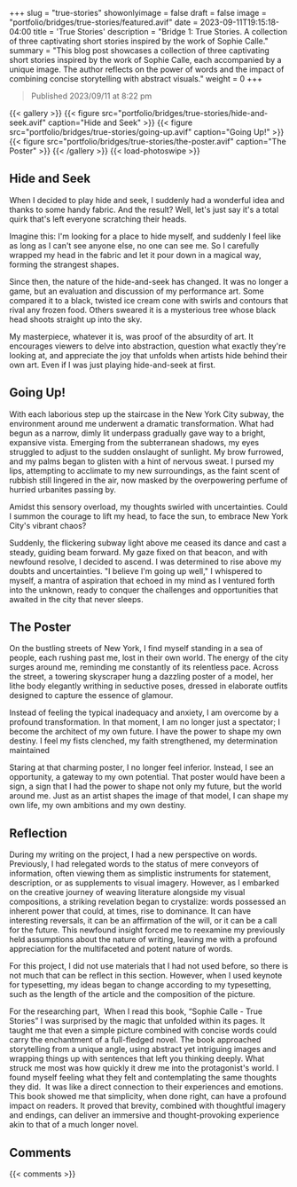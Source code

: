 +++
slug = "true-stories"
showonlyimage = false
draft = false
image = "portfolio/bridges/true-stories/featured.avif"
date = 2023-09-11T19:15:18-04:00
title = 'True Stories'
description = "Bridge 1: True Stories. A collection of three captivating short stories inspired by the work of Sophie Calle."
summary = "This blog post showcases a collection of three captivating short stories inspired by the work of Sophie Calle, each accompanied by a unique image. The author reflects on the power of words and the impact of combining concise storytelling with abstract visuals."
weight = 0
+++

> Published 2023/09/11 at 8:22 pm

{{< gallery >}}
  {{< figure src="portfolio/bridges/true-stories/hide-and-seek.avif" caption="Hide and Seek" >}}
  {{< figure src="portfolio/bridges/true-stories/going-up.avif" caption="Going Up!" >}}
  {{< figure src="portfolio/bridges/true-stories/the-poster.avif" caption="The Poster" >}}
{{< /gallery >}}
{{< load-photoswipe >}}

## Hide and Seek

When I decided to play hide and seek, I suddenly had a wonderful idea and thanks to some handy fabric. And the result? Well, let's just say it's a total quirk that's left everyone scratching their heads.

Imagine this: I'm looking for a place to hide myself, and suddenly I feel like as long as I can't see anyone else, no one can see me. So I carefully wrapped my head in the fabric and let it pour down in a magical way, forming the strangest shapes.

Since then, the nature of the hide-and-seek has changed. It was no longer a game, but an evaluation and discussion of my performance art. Some compared it to a black, twisted ice cream cone with swirls and contours that rival any frozen food. Others sweared it is a mysterious tree whose black head shoots straight up into the sky.

My masterpiece, whatever it is, was proof of the absurdity of art. It encourages viewers to delve into abstraction, question what exactly they're looking at, and appreciate the joy that unfolds when artists hide behind their own art. Even if I was just playing hide-and-seek at first.


## Going Up!

With each laborious step up the staircase in the New York City subway, the environment around me underwent a dramatic transformation. What had begun as a narrow, dimly lit underpass gradually gave way to a bright, expansive vista. Emerging from the subterranean shadows, my eyes struggled to adjust to the sudden onslaught of sunlight. My brow furrowed, and my palms began to glisten with a hint of nervous sweat. I pursed my lips, attempting to acclimate to my new surroundings, as the faint scent of rubbish still lingered in the air, now masked by the overpowering perfume of hurried urbanites passing by.

Amidst this sensory overload, my thoughts swirled with uncertainties. Could I summon the courage to lift my head, to face the sun, to embrace New York City's vibrant chaos?

Suddenly, the flickering subway light above me ceased its dance and cast a steady, guiding beam forward. My gaze fixed on that beacon, and with newfound resolve, I decided to ascend. I was determined to rise above my doubts and uncertainties. "I believe I'm going up well," I whispered to myself, a mantra of aspiration that echoed in my mind as I ventured forth into the unknown, ready to conquer the challenges and opportunities that awaited in the city that never sleeps.

## The Poster

On the bustling streets of New York, I find myself standing in a sea of people, each rushing past me, lost in their own world. The energy of the city surges around me, reminding me constantly of its relentless pace. Across the street, a towering skyscraper hung a dazzling poster of a model, her lithe body elegantly writhing in seductive poses, dressed in elaborate outfits designed to capture the essence of glamour.

Instead of feeling the typical inadequacy and anxiety, I am overcome by a profound transformation. In that moment, I am no longer just a spectator; I become the architect of my own future. I have the power to shape my own destiny. I feel my fists clenched, my faith strengthened, my determination maintained

Staring at that charming poster, I no longer feel inferior. Instead, I see an opportunity, a gateway to my own potential. That poster would have been a sign, a sign that I had the power to shape not only my future, but the world around me. Just as an artist shapes the image of that model, I can shape my own life, my own ambitions and my own destiny.

## Reflection

During my writing on the project, I had a new perspective on words. Previously, I had relegated words to the status of mere conveyors of information, often viewing them as simplistic instruments for statement, description, or as supplements to visual imagery. However, as I embarked on the creative journey of weaving literature alongside my visual compositions, a striking revelation began to crystalize: words possessed an inherent power that could, at times, rise to dominance. It can have interesting reversals, it can be an affirmation of the will, or it can be a call for the future. This newfound insight forced me to reexamine my previously held assumptions about the nature of writing, leaving me with a profound appreciation for the multifaceted and potent nature of words.

For this project, I did not use materials that I had not used before, so there is not much that can be reflect in this section. However, when I used keynote for typesetting, my ideas began to change according to my typesetting, such as the length of the article and the composition of the picture.

For the researching part,  When I read this book, “Sophie Calle - True Stories” I was surprised by the magic that unfolded within its pages. It taught me that even a simple picture combined with concise words could carry the enchantment of a full-fledged novel. The book approached storytelling from a unique angle, using abstract yet intriguing images and wrapping things up with sentences that left you thinking deeply. What struck me most was how quickly it drew me into the protagonist's world. I found myself feeling what they felt and contemplating the same thoughts they did.  It was like a direct connection to their experiences and emotions. This book showed me that simplicity, when done right, can have a profound impact on readers. It proved that brevity, combined with thoughtful imagery and endings, can deliver an immersive and thought-provoking experience akin to that of a much longer novel.

## Comments

{{< comments >}}